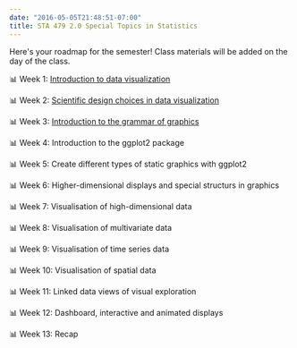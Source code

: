```yaml
---
date: "2016-05-05T21:48:51-07:00"
title: STA 479 2.0 Special Topics in Statistics
---
```


Here's your roadmap for the semester! Class materials will be added on the day of the class.

 📊 Week 1: [Introduction to data visualization](/sMARTDataViz/lesson1viz.html) 

📊 Week 2: [Scientific design choices in data visualization](/sMARTDataViz/lesson2viz.html)

📊 Week 3: [Introduction to the grammar of graphics](/sMARTDataViz/lesson3viz.html)


📊 Week 4: Introduction to the ggplot2 package

📊 Week 5: Create different types of static graphics with ggplot2

📊 Week 6: Higher-dimensional displays and special structurs in graphics

📊 Week 7: Visualisation of high-dimensional data

📊 Week 8: Visualisation of multivariate data

📊 Week 9: Visualisation of time series data

📊 Week 10: Visualisation of spatial data

📊 Week 11: Linked data views of visual exploration

📊 Week 12: Dashboard, interactive and animated displays

📊 Week 13: Recap